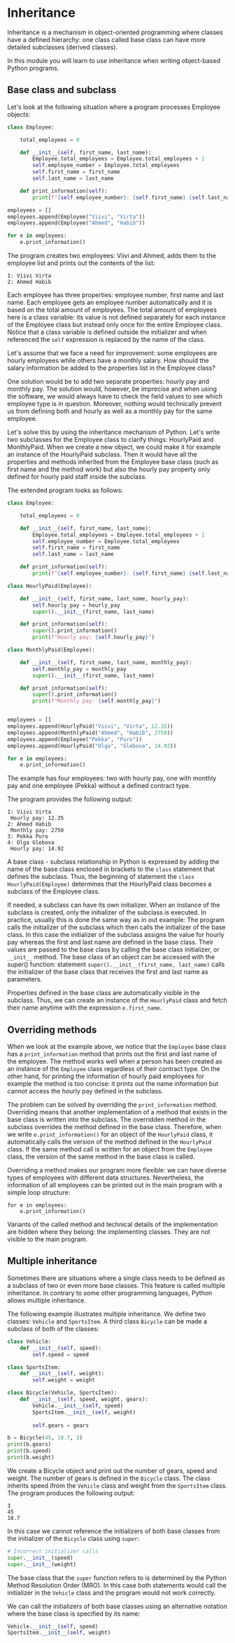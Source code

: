 # Inheritance

Inheritance is a mechanism in object-oriented programming where classes have a defined hierarchy:
one class called base class can have more detailed subclasses (derived classes).

In this module you will learn to use inheritance when writing object-based Python programs.

## Base class and subclass

Let's look at the following situation where a program processes Employee objects:

```python
class Employee:

    total_employees = 0

    def __init__(self, first_name, last_name):
        Employee.total_employees = Employee.total_employees + 1
        self.employee_number = Employee.total_employees
        self.first_name = first_name
        self.last_name = last_name

    def print_information(self):
        print(f"{self.employee_number}: {self.first_name} {self.last_name}")

employees = []
employees.append(Employee("Viivi", "Virta"))
employees.append(Employee("Ahmed", "Habib"))

for e in employees:
    e.print_information()
```

The program creates two employees: Viivi and Ahmed, adds them to the employee list and prints out the contents
of the list:

``` monospace
1: Viivi Virta
2: Ahmed Habib
```

Each employee has three properties: employee number, first name and last name. Each employee gets an employee number
automatically and it is based on the total amount of employees. The total amount of employees here is a
class variable: its value is not defined separately for each instance of the Employee class but instead only once
for the entire Employee class. Notice that a class variable is defined outside the initializer and when referenced
the `self` expression is replaced by the name of the class.

Let's assume that we face a need for improvement: some employees are hourly employees while others have a monthly salary.
How should the salary information be added to the properties list in the Employee class?

One solution would be to add two separate properties: hourly pay and monthly pay. The solution would, however, be imprecise
and when using the software, we would always have to check the field values to see which employee type is in question.
Moreover, nothing would technically prevent us from defining both and hourly as well as a monthly pay for the same employee.

Let's solve this by using the inheritance mechanism of Python.
Let's write two subclasses for the Employee class to clarify things: HourlyPaid and MonthlyPaid. When we create a new object,
we could make it for example an instance of the HourlyPaid subclass. Then it would have all the properties and methods inherited
from the Employee base class (such as first name and the method work) but also the hourly pay property only defined for hourly
paid staff inside the subclass.

The extended program looks as follows:

```python
class Employee:

    total_employees = 0

    def __init__(self, first_name, last_name):
        Employee.total_employees = Employee.total_employees + 1
        self.employee_number = Employee.total_employees
        self.first_name = first_name
        self.last_name = last_name

    def print_information(self):
        print(f"{self.employee_number}: {self.first_name} {self.last_name}")

class HourlyPaid(Employee):

    def __init__(self, first_name, last_name, hourly_pay):
        self.hourly_pay = hourly_pay
        super().__init__(first_name, last_name)

    def print_information(self):
        super().print_information()
        print(f"Hourly pay: {self.hourly_pay}")

class MonthlyPaid(Employee):

    def __init__(self, first_name, last_name, monthly_pay):
        self.monthly_pay = monthly_pay
        super().__init__(first_name, last_name)

    def print_information(self):
        super().print_information()
        print(f"Monthly pay: {self.monthly_pay}")


employees = []
employees.append(HourlyPaid("Viivi", "Virta", 12.35))
employees.append(MonthlyPaid("Ahmed", "Habib", 2750))
employees.append(Employee("Pekka", "Puro"))
employees.append(HourlyPaid("Olga", "Glebova", 14.92))

for e in employees:
    e.print_information()

```

The example has four employees: two with hourly pay, one with monthly pay and one employee (Pekka) without a defined
contract type.

The program provides the following output:
```monospace
1: Viivi Virta
 Hourly pay: 12.35
2: Ahmed Habib
 Monthly pay: 2750
3: Pekka Puro
4: Olga Glebova
 Hourly pay: 14.92
```

A base class - subclass relationship in Python is expressed by adding the name of the base class enclosed in brackets
to the `class` statement that defines the subclass. Thus, the beginning of statement the `class HourlyPaid(Employee)`
determines that the HourlyPaid class becomes a subclass of the Employee class.

If needed, a subclass can have its own initializer. When an instance of the subclass is created, only the initializer
of the subclass is executed. In practice, usually this is done the same way as in out example: The program calls the
initializer of the subclass which then calls the initializer of the base class. In this case the initializer of the
subclass assigns the value for hourly pay whereas the first and last name are defined in the base class. Their values
are passed to the base class by calling the base class initializer, or `__init__` method. The base class of an object
can be accessed with the super() function: statement `super().__init__(first_name, last_name)` calls the initializer
of the base class that receives the first and last name as parameters.

Properties defined in the base class are automatically visible in the subclass. Thus, we can create an instance of the
`HourlyPaid` class and fetch their name anytime with the expression `e.first_name`.

## Overriding methods

When we look at the example above, we notice that the `Employee` base class has a `print_information` method that
prints out the first and last name of the employee. The method works well when a person has been created as an
instance of the `Employee` class regardless of their contract type. On the other hand, for printing the information
of hourly paid employees for example the method is too concise: it prints out the name information but cannot access
the hourly pay defined in the subclass.

The problem can be solved by overriding the `print_information` method. Overriding means that another implementation
of a method that exists in the base class is written into the subclass. The overridden method in the subclass overrides
the method defined in the base class. Therefore, when we write `e.print_information()` for an object of the `HourlyPaid`
class, it automatically calls the version of the method defined in the `HourlyPaid` class. If the same method call
is written for an object from the `Employee` class, the version of the same method in the base class is called.

Overriding a method makes our program more flexible: we can have diverse types of employees with different
data structures. Nevertheless, the information of all employees can be printed out in the main program with a simple
loop structure:

```
for e in employees:
    e.print_information()
```

Variants of the called method and technical details of the implementation are hidden where they belong: the implementing classes.
They are not visible to the main program.

## Multiple inheritance

Sometimes there are situations where a single class needs to be defined as a subclass of two or even more base classes.
This feature is called multiple inheritance. In contrary to some other programming languages, Python allows multiple inheritance.

The following example illustrates multiple inheritance. We define two classes: `Vehicle` and `SportsItem`. A third class `Bicycle`
can be made a subclass of both of the classes:

```python
class Vehicle:
    def __init__(self, speed):
        self.speed = speed

class SportsItem:
    def __init__(self, weight):
        self.weight = weight

class Bicycle(Vehicle, SportsItem):
    def __init__(self, speed, weight, gears):
        Vehicle.__init__(self, speed)
        SportsItem.__init__(self, weight)
        
        self.gears = gears

b = Bicycle(45, 18.7, 3)
print(b.gears)
print(b.speed)
print(b.weight)
```

We create a Bicycle object and print out the number of gears, speed and weight. The number of gears is defined in the `Bicycle` class.
The class inherits speed ifrom the `Vehicle` class and weight from the `SportsItem` class. The program produces the following output:

```monospace
3
45
18.7
```

In this case we cannot reference the initializers of both base classes from the initializer of the `Bicycle` class using `super`:

```python
# Incorrect initializer calls
super.__init__(speed)
super.__init__(weight)
```

The base class that the `super` function refers to is determined by the Python Method Resolution Order (MRO). In this case both
statements would call the initializer in the `Vehicle` class and the program would not work correctly.

We can call the initializers of both base classes using an alternative notation where the base class is specified by its name:

```python
Vehicle.__init__(self, speed)
SportsItem.__init__(self, weight)
```
